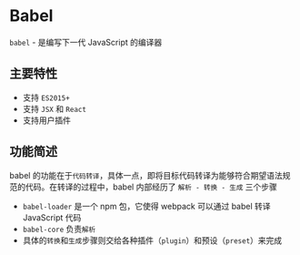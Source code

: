 # Babel

`babel` - 是编写下一代 JavaScript 的编译器

## 主要特性

* 支持 `ES2015+`
* 支持 `JSX` 和 `React`
* 支持用户插件

## 功能简述

babel 的功能在于`代码转译`，具体一点，即将目标代码转译为能够符合期望语法规范的代码。在转译的过程中，babel 内部经历了 `解析 - 转换 - 生成` 三个步骤

* `babel-loader` 是一个 npm 包，它使得 webpack 可以通过 babel 转译 JavaScript 代码
* `babel-core` 负责`解析`
* 具体的`转换`和`生成`步骤则交给各种插件（`plugin`）和预设（`preset`）来完成
